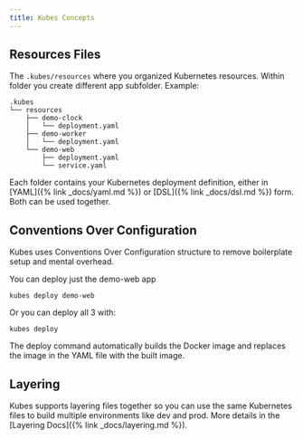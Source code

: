 ```yaml
---
title: Kubes Concepts
---
```


## Resources Files

The `.kubes/resources` where you organized Kubernetes resources. Within folder you create different app subfolder. Example:

    .kubes
    └── resources
        ├── demo-clock
        │   └── deployment.yaml
        ├── demo-worker
        │   └── deployment.yaml
        └── demo-web
            ├── deployment.yaml
            └── service.yaml

Each folder contains your Kubernetes deployment definition, either in [YAML]({% link _docs/yaml.md %}) or [DSL]({% link _docs/dsl.md %}) form. Both can be used together.

## Conventions Over Configuration

Kubes uses Conventions Over Configuration structure to remove boilerplate setup and mental overhead.

You can deploy just the demo-web app

    kubes deploy demo-web

Or you can deploy all 3 with:

    kubes deploy

The deploy command automatically builds the Docker image and replaces the image in the YAML file with the built image.

## Layering

Kubes supports layering files together so you can use the same Kubernetes files to build multiple environments like dev and prod. More details in the [Layering Docs]({% link _docs/layering.md %}).
